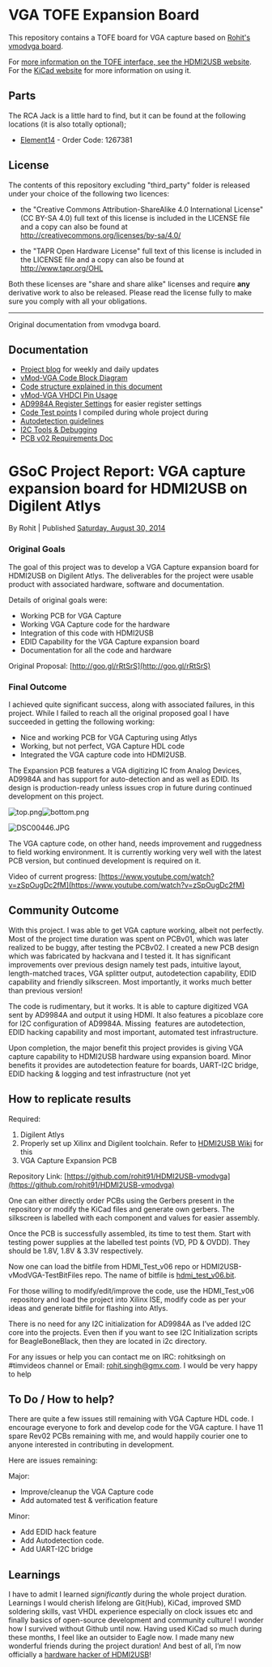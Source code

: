 # VGA TOFE Expansion Board

This repository contains a TOFE board for VGA capture based on 
[Rohit's vmodvga board](https://github.com/timvideos/HDMI2USB-vmodvga).

For [more information on the TOFE interface, see the HDMI2USB website](http://hdmi2usb.tv/tofe).
For the [KiCad website](http://kicad-pcb.org/) for more information on using it.

## Parts

The RCA Jack is a little hard to find, but it can be found at the following
locations (it is also totally optional);

 * [Element14](http://au.element14.com/pro-signal/mr-100h/socket-phono-pcb/dp/1267381) - Order Code: 1267381

## License

The contents of this repository excluding "third_party" folder is released
under your choice of the following two licences:

 * the "Creative Commons Attribution-ShareAlike 4.0 International License" (CC
   BY-SA 4.0) full text of this license is included in the LICENSE file and a
   copy can also be found at http://creativecommons.org/licenses/by-sa/4.0/

 * the "TAPR Open Hardware License" full text of this license is included in
   the LICENSE file and a copy can also be found at http://www.tapr.org/OHL

Both these licenses are "share and share alike" licenses and require **any**
derivative work to also be released. Please read the license fully to make sure
you comply with all your obligations.  

----

Original documentation from vmodvga board.

## Documentation

 * [Project blog](https://dreamsxtrinsic.blogspot.com/) for weekly and daily updates
 * [vMod-VGA Code Block Diagram](https://docs.google.com/drawings/d/1-_QcqhuEnqGTb0JCZim7DaP1v0BfKb7fcv-28n1iaC0/edit?usp=sharing)
 * [Code structure explained in this document](https://docs.google.com/document/d/11dfCeLtNUrjcst97REtgqLIln-_pKwHgGT3xKjOamxs/edit?usp=sharing)
 * [vMod-VGA VHDCI Pin Usage](https://docs.google.com/spreadsheets/d/1f-rBfR98f_ZZNIB7GFV79CGSHQNpj47uOU0JDwOJnV8/edit?usp=sharing)
 * [AD9984A Register Settings](https://docs.google.com/spreadsheets/d/1GH8NDtB8ceGhJEVZQujcXdxDPSw_wLqhg_3s436kkSs/edit?usp=sharing) for easier register settings
 * [Code Test points](https://docs.google.com/spreadsheets/d/12sMpliuKs6eSY12Fc8JHHKd0Y-Cz1OmEMRZJ5Vne3Vg/edit?usp=sharing) I compiled during whole project during
 * [Autodetection guidelines](https://docs.google.com/document/d/1ZhDz50rve5UmnmyKynxySLHqfFuOwBPM7pYFoHo9uvs/edit?usp=sharing)
 * [I2C Tools & Debugging](https://docs.google.com/document/d/1rNem5J1_V4QUOei_MHRzZVJfjsTon8fnE3eTlhzsrj8/edit?usp=sharing)
 * [PCB v02 Requirements Doc](https://docs.google.com/document/d/1EVi7m_RxV2RLTFDjguj92tawxPkJdG1kjHW0T4Z_cDw/edit?usp=sharing)


# GSoC Project Report: VGA capture expansion board for HDMI2USB on Digilent Atlys

By Rohit | Published [Saturday, August 30,
2014](http://dreamsxtrinsic.blogspot.de/2014/08/gsoc-project-report-vga-capture.html "2014-08-30T17:25:00+05:30")

### Original Goals

The goal of this project was to develop a VGA Capture expansion board
for HDMI2USB on Digilent Atlys. The deliverables for the project were
usable product with associated hardware, software and documentation.

Details of original goals were:

 * Working PCB for VGA Capture
 * Working VGA Capture code for the hardware
 * Integration of this code with HDMI2USB
 * EDID Capability for the VGA Capture expansion board
 * Documentation for all the code and hardware

Original Proposal: [http://goo.gl/rRtSrS](http://goo.gl/rRtSrS)

### Final Outcome

I achieved quite significant success, along with associated failures, in
this project. While I failed to reach all the original proposed goal I
have succeeded in getting the following working:

 * Nice and working PCB for VGA Capturing using Atlys
 * Working, but not perfect, VGA Capture HDL code
 * Integrated the VGA capture code into HDMI2USB.


The Expansion PCB features a VGA digitizing IC from Analog Devices,
AD9984A and has support for auto-detection and as well as EDID. Its
design is production-ready unless issues crop in future during continued
development on this project.

![top.png](https://lh3.googleusercontent.com/LNUcLJBlsjbtbOsicPc6ZIcJ-qRzUcAVwwIa8b49APpkA9gS3bzrZaIVeoypq8hRR2qowVpeI8bxQHMDPgtDTj_ZfmHJPqdSFigSl0NS6bKXtbakKraPVvZB_ilbH5f4sw)![bottom.png](https://lh3.googleusercontent.com/puaC4yHfU94Gl0gge0WK2PHvX1tgh9nUnwE8pWct023yc3g9syjJufuXGoaUjA0GXOLGbCUqbb8Ke4bALpM1pYt20ymBrBuSVQGoTLUYkXxSMAMTAVspZ8McKQzoIcsa8w)

![DSC00446.JPG](https://lh6.googleusercontent.com/rV1dzqT0o22iBvIsnD-6c5gc7FIIWrOQoJo5Fji2HG955M0Pipq2U461ZcXFxvExe4MW3mYEQ3PJkzV8cGb_N8aOEyj7zrOJj76ILB-Kleh52Fhd6S78VbPplX2lxeBu5g)

The VGA capture code, on other hand, needs improvement and ruggedness to
field working environment. It is currently working very well with the
latest PCB version, but continued development is required on it.

Video of current progress:
[https://www.youtube.com/watch?v=zSpOugDc2fM](https://www.youtube.com/watch?v=zSpOugDc2fM)

## Community Outcome

With this project. I was able to get VGA capture working, albeit not
perfectly. Most of the project time duration was spent on PCBv01, which
was later realized to be buggy, after testing the PCBv02. I created a
new PCB design which was fabricated by hackvana and I tested it. It has
significant improvements over previous design namely test pads,
intuitive layout, length-matched traces, VGA splitter output,
autodetection capability, EDID capability and friendly silkscreen. Most
importantly, it works much better than previous version!

The code is rudimentary, but it works. It is able to capture digitized
VGA sent by AD9984A and output it using HDMI. It also features a
picoblaze core for I2C configuration of AD9984A. Missing  features are
autodetection, EDID hacking capability and most important, automated
test infrastructure.

Upon completion, the major benefit this project provides is giving VGA
capture capability to HDMI2USB hardware using expansion board. Minor
benefits it provides are autodetection feature for boards, UART-I2C
bridge, EDID hacking & logging and test infrastructure (not yet

## How to replicate results

Required:

 1. Digilent Atlys
 2. Properly set up Xilinx and Digilent toolchain. Refer to [HDMI2USB Wiki](https://github.com/timvideos/HDMI2USB/wiki) for this
 3. VGA Capture Expansion PCB

Repository Link:
[https://github.com/rohit91/HDMI2USB-vmodvga](https://github.com/rohit91/HDMI2USB-vmodvga)

One can either directly order PCBs using the Gerbers present in the
repository or modify the KiCad files and generate own gerbers. The
silkscreen is labelled with each component and values for easier
assembly.

Once the PCB is successfully assembled, its time to test them. Start
with testing power supplies at the labelled test points (VD, PD & OVDD).
They should be 1.8V, 1.8V & 3.3V respectively.

Now one can load the bitfile from HDMI\_Test\_v06 repo or
HDMI2USB-vModVGA-TestBitFiles repo. The name of bitfile is
[hdmi\_test\_v06.bit](https://github.com/rohit91/HDMI_Test_v06/blob/master/ise/hdmi_test_v06.bit).

For those willing to modify/edit/improve the code, use the
HDMI\_Test\_v06  repository and load the project into Xilinx ISE, modify
code as per your ideas and generate bitfile for flashing into Atlys.

There is no need for any I2C initialization for AD9984A as I’ve added
I2C core into the projects. Even then if you want to see I2C
Initialization scripts for BeagleBoneBlack, then they are located in i2c
directory.

For any issues or help you can contact me on IRC: rohitksingh on
\#timvideos channel or Email:
[rohit.singh@gmx.com](mailto:rohit.singh@gmx.com). I would be very happy
to help

## To Do / How to help?

There are quite a few issues still remaining with VGA Capture HDL code.
I encourage everyone to fork and develop code for the VGA capture. I
have 11 spare Rev02 PCBs remaining with me, and would happily courier
one to anyone interested in contributing in development.

Here are issues remaining:

Major:

 * Improve/cleanup the VGA Capture code
 * Add automated test & verification feature

Minor:

 * Add EDID hack feature
 * Add Autodetection code.
 * Add UART-I2C bridge


## Learnings

I have to admit I learned *significantly* during the whole project duration.
Learnings I would cherish lifelong are Git(Hub), KiCad, improved SMD soldering
skills, vast VHDL experience especially on clock issues etc and finally basics
of open-source development and community culture! I wonder how I survived
without Github until now. Having used KiCad so much during these months, I feel
like an outsider to Eagle now.  I made many new wonderful friends during the
project duration! And best of all, I’m now officially a [hardware hacker of
HDMI2USB](https://github.com/orgs/timvideos/teams/hardware-hackers)!
